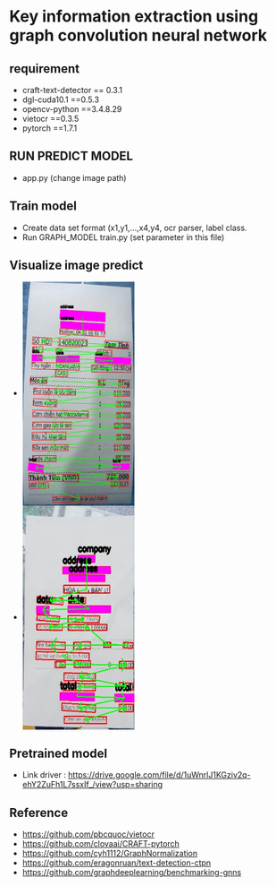 # Key information extraction using graph convolution neural network
## requirement
* craft-text-detector == 0.3.1 
* dgl-cuda10.1         ==0.5.3
* opencv-python        ==3.4.8.29 
* vietocr              ==0.3.5
* pytorch              ==1.7.1
## RUN PREDICT MODEL
* app.py (change image path)
## Train model
* Create data set format (x1,y1,...,x4,y4, ocr parser, label class.
* Run GRAPH_MODEL train.py (set parameter in this file)
## Visualize image predict
* <img align="center" width="200" height="400" src="./images/2.jpg">
* <img align="center" width="200" height="400" src="./images/1.jpg">
## Pretrained model
* Link driver : https://drive.google.com/file/d/1uWnrlJ1KGziv2q-ehY2ZuFh1L7ssxIf_/view?usp=sharing
## Reference
* https://github.com/pbcquoc/vietocr
* https://github.com/clovaai/CRAFT-pytorch
* https://github.com/cyh1112/GraphNormalization
* https://github.com/eragonruan/text-detection-ctpn
* https://github.com/graphdeeplearning/benchmarking-gnns
